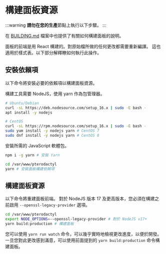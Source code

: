 # 構建面板資源

:::warning
**請勿在您的生產**節點上執行以下步驟。
:::

在 [BUILDING.md](https://github.com/pterodactyl-taiwan/panel/blob/develop/BUILDING.md) 檔案中也提供了有關如何構建面板的說明。

面板的前端是用 React 構建的。對原始檔所做的任何更改都需要重新編譯。
這也適用於樣式表。以下部分解釋瞭如何執行此操作。

## 安裝依賴項

以下命令將安裝必要的依賴項以構建面板資源。

構建工具需要 NodeJS，使用 yarn 作為包管理器。

```bash
# Ubuntu/Debian
curl -sL https://deb.nodesource.com/setup_16.x | sudo -E bash -
apt install -y nodejs

# CentOS
curl -sL https://rpm.nodesource.com/setup_16.x | sudo -E bash -
sudo yum install -y nodejs yarn # CentOS 7
sudo dnf install -y nodejs yarn # CentOS 8
```

安裝所需的 JavaScript 軟體包。

```bash
npm i -g yarn # 安裝 Yarn

cd /var/www/pterodactyl
yarn # 安裝面板構建依賴項
```

## 構建面板資源

以下命令將重建面板前端。 對於 NodeJS 版本 17 及更高版本，您必須在構建之前啟用 `--openssl-legacy-provider` 選項。

```bash
cd /var/www/pterodactyl
export NODE_OPTIONS=--openssl-legacy-provider # 對於 NodeJS v17+
yarn build:production # 構建面板
```

您可以使用 `yarn run watch` 命令，可以幾乎實時地檢視更改進度，以便於開發。一旦您對此更改感到滿意，可以使用前面提到的 `yarn build:production` 命令構建面板。
